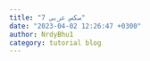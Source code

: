 ```yaml
---
title: "سكس عربي 7"
date: "2023-04-02 12:26:47 +0300"
author: NrdyBhu1
category: tutorial blog
---
```

